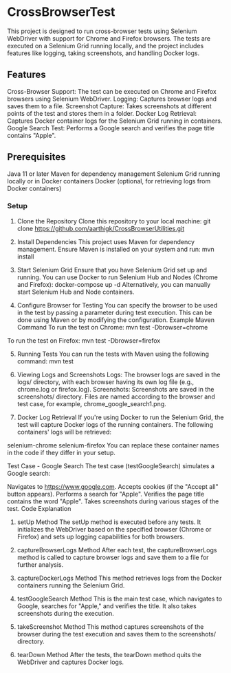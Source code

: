 # CrossBrowserTest
This project is designed to run cross-browser tests using Selenium WebDriver with support for Chrome and Firefox browsers. The tests are executed on a Selenium Grid running locally, and the project includes features like logging, taking screenshots, and handling Docker logs.

## Features
Cross-Browser Support: The test can be executed on Chrome and Firefox browsers using Selenium WebDriver.
Logging: Captures browser logs and saves them to a file.
Screenshot Capture: Takes screenshots at different points of the test and stores them in a folder.
Docker Log Retrieval: Captures Docker container logs for the Selenium Grid running in containers.
Google Search Test: Performs a Google search and verifies the page title contains "Apple".

## Prerequisites
Java 11 or later
Maven for dependency management
Selenium Grid running locally or in Docker containers
Docker (optional, for retrieving logs from Docker containers)
### Setup
1. Clone the Repository
Clone this repository to your local machine:
git clone https://github.com/aarthigk/CrossBrowserUtilities.git

2. Install Dependencies
This project uses Maven for dependency management. Ensure Maven is installed on your system and run:
mvn install

4. Start Selenium Grid
Ensure that you have Selenium Grid set up and running. You can use Docker to run Selenium Hub and Nodes (Chrome and Firefox):
docker-compose up -d
Alternatively, you can manually start Selenium Hub and Node containers.

5. Configure Browser for Testing
You can specify the browser to be used in the test by passing a parameter during test execution. This can be done using Maven or by modifying the configuration.
Example Maven Command
To run the test on Chrome:
mvn test -Dbrowser=chrome

To run the test on Firefox:
mvn test -Dbrowser=firefox

5. Running Tests
You can run the tests with Maven using the following command:
mvn test

7. Viewing Logs and Screenshots
Logs: The browser logs are saved in the logs/ directory, with each browser having its own log file (e.g., chrome.log or firefox.log).
Screenshots: Screenshots are saved in the screenshots/ directory. Files are named according to the browser and test case, for example, chrome_google_search1.png.

9. Docker Log Retrieval
If you're using Docker to run the Selenium Grid, the test will capture Docker logs of the running containers. The following containers' logs will be retrieved:

selenium-chrome
selenium-firefox
You can replace these container names in the code if they differ in your setup.

Test Case - Google Search
The test case (testGoogleSearch) simulates a Google search:

Navigates to https://www.google.com.
Accepts cookies (if the "Accept all" button appears).
Performs a search for "Apple".
Verifies the page title contains the word "Apple".
Takes screenshots during various stages of the test.
Code Explanation
1. setUp Method
The setUp method is executed before any tests. It initializes the WebDriver based on the specified browser (Chrome or Firefox) and sets up logging capabilities for both browsers.

2. captureBrowserLogs Method
After each test, the captureBrowserLogs method is called to capture browser logs and save them to a file for further analysis.

3. captureDockerLogs Method
This method retrieves logs from the Docker containers running the Selenium Grid.

4. testGoogleSearch Method
This is the main test case, which navigates to Google, searches for "Apple," and verifies the title. It also takes screenshots during the execution.

5. takeScreenshot Method
This method captures screenshots of the browser during the test execution and saves them to the screenshots/ directory.

6. tearDown Method
After the tests, the tearDown method quits the WebDriver and captures Docker logs.

